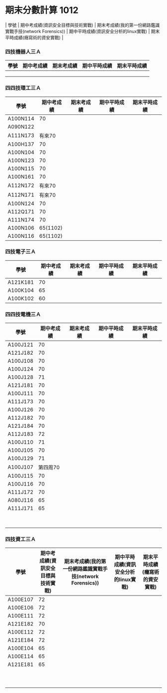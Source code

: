 # 期末分數計算 1012
| 學號 | 期中考成績(資訊安全目標與技術實戰) | 期末考成績(我的第一份網路鑑識實戰手技(network Forensics)) | 期中平時成績(資訊安全分析的linux實戰) | 期末平時成績(癮寫術的資安實戰) |

### 四技機器人三Ａ

| 學號 | 期中考成績 | 期末考成績 | 期中平時成績 | 期末平時成績 |
| ---- |  ---- |  ---- |  ---- |  ---- |  
| |||||
| |||||
| |||||
### 四四技環工三Ａ
| 學號 | 期中考成績 | 期末考成績 | 期中平時成績 | 期末平時成績 |
| ---- |  ---- |  ---- |  ---- |  ---- |  
|A100N114 |70||||
|A090N122 |||||
|A111N173   |有來70||||
|A100H137 | 70||||
|A100N104 | 70||||
|A100N123 | 70||||
|A100N115| 70||||
|A100N161 |70||||
|A112N172 |有來70||||
|A112N171 |有來70||||
|A100N124 |70||||
|A112Q171 |70||||
|A111N174 |70||||
|A100N106 |65(1102)||||
|A100N116 |65(1102)||||

### 四技電子三Ａ
| 學號 | 期中考成績 | 期末考成績 | 期中平時成績 | 期末平時成績 |
| ---- |  ---- |  ---- |  ---- |  ---- |  
|A121K181|70||||
|A100K104 |65||||
|A100K102 |60||||

### 四四技電機三Ａ
| 學號 | 期中考成績 | 期末考成績 | 期中平時成績 | 期末平時成績 |
| ---- |  ---- |  ---- |  ---- |  ---- |  
|A100J121 |70||||
|A121J182|70||||
|A100J108 |70||||
|A100J124|70||||
|A100J128|71||||
|A121J181  |70||||
|A100J111 |70||||
|A111J173 |70||||
|A100J126 |70||||
|A112J182 |70||||
|A121J184 |70||||
|A112J183 |72||||
|A100J110 | 71||||
|A100J105|70||||
|A100J129|71||||
|A100J107 |第四周70||||
|A100J115 |70||||
|A100J116|70||||
|A111J172|70||||
|A080J116|65||||
|A111J171|65||||
| |||||
| |||||
| |||||
| |||||
| |||||
| |||||
| |||||
| |||||
### 四技資工三Ａ
| 學號 | 期中考成績(資訊安全目標與技術實戰) | 期末考成績(我的第一份網路鑑識實戰手技(network Forensics)) | 期中平時成績(資訊安全分析的linux實戰) | 期末平時成績(癮寫術的資安實戰) |
| ---- |  ---- |  ---- |  ---- |  ---- |  
|A100E107|72||||
|A100E106 |72||||
|A100E111 |72||||
|A121E182 |70||||
|A100E112  |72||||
|A121E184 |72||||
|A100E104 |65||||
|A100E114|65||||
|A121E181|65||||
| |||||
| |||||
| |||||
| |||||
| |||||
| |||||
| |||||
| |||||
| |||||
| |||||

